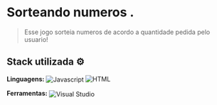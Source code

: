# Sorteando numeros .

> Esse jogo sorteia numeros de acordo a quantidade pedida pelo usuario!

## Stack utilizada ⚙

**Linguagens:**
<img align="center" alt="Javascript" src="https://img.shields.io/badge/-Javascript-black?style=for-the-badge&logo=javascript&message=TypeScript&color=F0DB4F&logoColor=black">
<img aling="center" alt="HTML" src="https://img.shields.io/badge/-HTML-black?style=for-the-badge&logo=htmlpt&message=TypeScript&color=F0DB4F&logoColor=blue">

**Ferramentas:**
<img align="center" src="https://img.shields.io/badge/Visual_Studio_Code-0078D4?style=for-the-badge&logo=visual%20studio%20code&logoColor=white" alt="Visual Studio">
